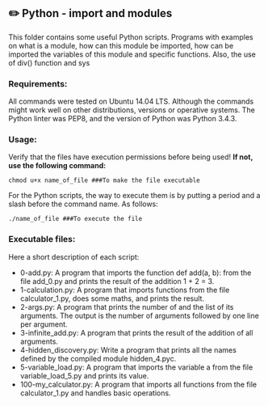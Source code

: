 ## :pencil2: Python - import and modules
This folder contains some useful Python scripts. Programs with examples on what is a module, how can this module be imported, how can be imported the variables of this module and specific functions. Also, the use of div() function and sys  

### Requirements:
All commands were tested on Ubuntu 14.04 LTS. Although the commands might work well on other distributions, versions or operative systems. The Python linter was PEP8, and the version of Python was Python 3.4.3. 

### Usage:
Verify that the files have execution permissions before being used! **If not, use the following command:**

    chmod u+x name_of_file ###To make the file executable

For the Python scripts, the way to execute them is by putting a period and a slash before the command name. As follows:

    ./name_of_file ###To execute the file

### Executable files:
Here a short description of each script:
+ 0-add.py: A program that imports the function def add(a, b): from the file add_0.py and prints the result of the addition 1 + 2 = 3.
+ 1-calculation.py: A program that imports functions from the file calculator_1.py, does some maths, and prints the result.
+ 2-args.py: A program that prints the number of and the list of its arguments. The output is the number of arguments followed by one line per argument.
+ 3-infinite_add.py: A program that prints the result of the addition of all arguments.
+ 4-hidden_discovery.py: Write a program that prints all the names defined by the compiled module hidden_4.pyc.
+ 5-variable_load.py: A program that imports the variable a from the file variable_load_5.py and prints its value.
+ 100-my_calculator.py: A program that imports all functions from the file calculator_1.py and handles basic operations.
<!--stackedit_data:
eyJoaXN0b3J5IjpbMTA3MTQ1NjkwMl19
-->